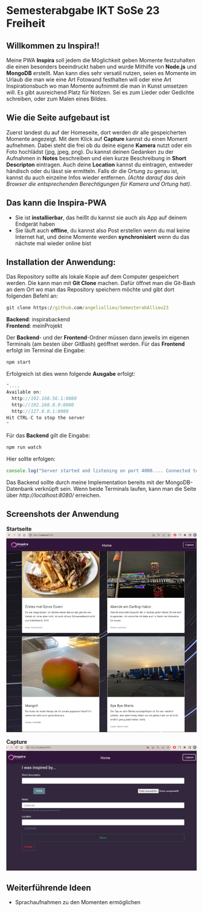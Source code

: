 # Semesterabgabe IKT SoSe 23 Freiheit
## Willkommen zu Inspira!!

Meine PWA **Inspira** soll jedem die Möglichkeit geben Momente festzuhalten die einen besonders beeindruckt haben und wurde Mithilfe von **Node.js** und **MongoDB** erstellt. Man kann dies sehr versatil nutzen, seien es Momente im Urlaub die man wie eine Art Fotowand festhalten will oder eine Art Inspirationsbuch wo man Momente aufnimmt die man in Kunst umsetzen will. Es gibt ausreichend Platz für Notizen. Sei es zum Lieder oder Gedichte schreiben, oder zum Malen eines Bildes.

## Wie die Seite aufgebaut ist 
Zuerst landest du auf der Homeseite, dort werden dir alle gespeicherten Momente angezeigt. Mit dem Klick auf **Capture** kannst du einen Moment aufnehmen. Dabei steht die frei ob du deine eigene **Kamera** nutzt oder ein Foto hochlädst (jpg, jpeg, png). 
Du kannst deinen Gedanken zu der Aufnahmen in **Notes** beschreiben und eien kurze Beschreibung in **Short Descripton** eintragen. Auch deine **Location** kannst du eintragen, entweder händisch oder du lässt sie ermitteln. Falls dir die Ortung zu genau ist, kannst du auch einzelne Infos wieder entfernen. *(Achte darauf das dein Browser die entsprechenden Berechtigungen für Kamera und Ortung hat)*.

## Das kann die Inspira-PWA
- Sie ist **installierbar**, das heißt du kannst sie auch als App auf deinem Endgerät haben  
- Sie läuft auch **offline**, du kannst also Post erstellen wenn du mal keine Internet hat, und deine Momente werden **synchronisiert** wenn du das nächste mal wieder online bist 


## Installation der Anwendung:
Das Repository sollte als lokale Kopie auf dem Computer gespeichert werden. Die kann man mit **Git Clone** machen. Dafür öffnet man die Git-Bash an dem Ort wo man das Repository speichern möchte und gibt dort folgenden Befehl an:
```cmd
git clone https://github.com/angeliallieu/SemesterabAllieu23
```
**Backend**: inspirabackend <br>
**Frontend**: meinProjekt <br>

Der **Backend**- und der **Frontend**-Ordner müssen dann jeweils im eigenen Terminals (am besten über GitBash) geöffnet werden. 
Für das **Frontend** erfolgt im Terminal die Eingabe: 
```cmd
npm start
```

Erfolgreich ist dies wenn folgende **Ausgabe** erfolgt:
```ts
"....
Available on:
  http://192.168.56.1:8080
  http://192.168.0.9:8080
  http://127.0.0.1:8080
Hit CTRL-C to stop the server
"
```

Für das **Backend** gilt die Eingabe:
```cmd
npm run watch
```
Hier sollte erfolgen:
```ts
console.log("Server started and listening on port 4000.... Connected to DB")
```

Das Backend sollte durch meine Implementation bereits mit der MongoDB-Datenbank verknüpft sein.
Wenn beide Terminals laufen, kann man die Seite über *http://localhost:8080/* erreichen.



## Screenshots der Anwendung
**Startseite**
<img src="/bilder/bildhome.png" alt="Startseite" title="Startseite">

**Capture**
<img src="/bilder/bildcreate.png" alt="Startseite2" title="Startseite2">


## Weiterführende Ideen
- Sprachaufnahmen zu den Momenten ermöglichen